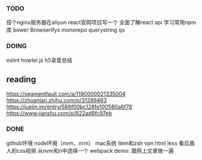 ### TODO
搭个nginx服务器在aliyun
react官网项目写一个
全面了解react api
学习常用npm库
bower
Browserifys
monorepo
querystring
qs

### DOING
eslint
howler.js
h5录音总结

## reading

<https://segmentfault.com/a/1190000021335004>
<https://zhuanlan.zhihu.com/p/31289463>
<https://juejin.im/entry/586f00bc128fe100580a6f78>
<https://www.jianshu.com/p/822ad8fc97eb>

### DONE
github环境
node环境（nvm，nrm）
mac系统
item和zsh
vpn
html
less
看后盾人的css视频
从nvm和n中选择一个
webpack demo: 跟网上文章做一遍
